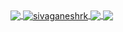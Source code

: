 <a href="https://github.com/sivaganesrk">
  <!-- Change the `github-readme-stats.anuraghazra1.vercel.app` to `github-readme-stats.vercel.app`  -->
  <img align="center" src="https://github-readme-stats.anuraghazra1.vercel.app/api/top-langs/?username=sivaganeshrk&theme=radical&hide_langs_below=1" />
</a>
<a href="https://github.com/sivaganeshrk">
  <img align="center" src="https://github-readme-stats.anuraghazra1.vercel.app/api?username=sivaganeshrk&show_icons=true&theme=radical&line_height=27" alt="sivaganeshrk" />
</a>

<a href="https://github.com/sivaganeshrk/contact-keeper">
  <!-- Change the `github-readme-stats.anuraghazra1.vercel.app` to `github-readme-stats.vercel.app`  -->
  <img align="center" src="https://github-readme-stats.anuraghazra1.vercel.app/api/pin/?username=sivaganeshrk&repo=contact-keeper&theme=radical" />
</a>    
<a href="https://github.com/sivaganeshrk/sivaganeshrk.github.io">
  <!-- Change the `github-readme-stats.anuraghazra1.vercel.app` to `github-readme-stats.vercel.app`  -->
  <img align="center" src="https://github-readme-stats.anuraghazra1.vercel.app/api/pin/?username=sivaganeshrk&repo=sivaganeshrk.github.io&theme=radical" />
</a>
